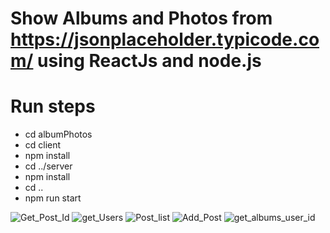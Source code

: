 # Show Albums and Photos from https://jsonplaceholder.typicode.com/ using ReactJs and node.js

# Run steps


-   cd albumPhotos
-   cd client
-   npm install
-   cd ../server
-   npm install
-   cd ..
-   npm run start

![Get_Post_Id](https://user-images.githubusercontent.com/46988394/109674286-cf6bdf80-7b9c-11eb-8348-5751719f239f.jpg)
![get_Users](https://user-images.githubusercontent.com/46988394/109674295-d09d0c80-7b9c-11eb-85ee-b51db032f7ed.jpg)
![Post_list](https://user-images.githubusercontent.com/46988394/109674297-d135a300-7b9c-11eb-9b82-cc2827c13412.jpg)
![Add_Post](https://user-images.githubusercontent.com/46988394/109674298-d1ce3980-7b9c-11eb-8eb0-6d1e8beb98ca.jpg)
![get_albums_user_id](https://user-images.githubusercontent.com/46988394/109674300-d1ce3980-7b9c-11eb-830c-561a731f39e6.jpg)
